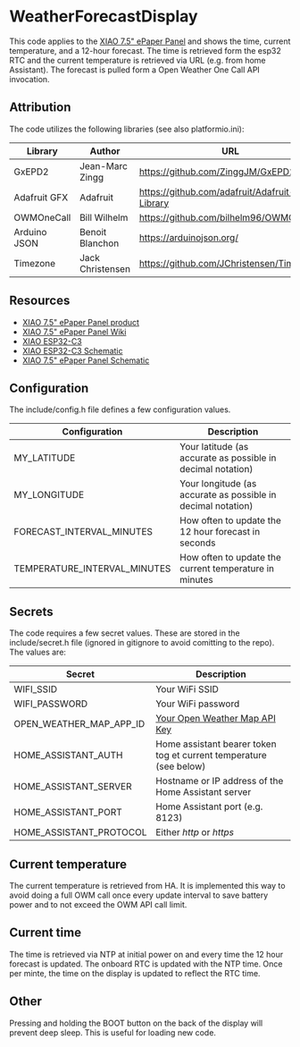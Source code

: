 # WeatherForecastDisplay
This code applies to the [XIAO 7.5" ePaper Panel](https://www.seeedstudio.com/XIAO-7-5-ePaper-Panel-p-6416.html) and shows the time, current temperature, and a 12-hour forecast.  The time is retrieved form the esp32 RTC and the current temperature is retrieved via URL (e.g. from home Assistant).  The forecast is pulled form a Open Weather One Call API invocation.

## Attribution
The code utilizes the following libraries (see also platformio.ini):

|Library|Author|URL|
|---|---|---|
| GxEPD2 | Jean-Marc Zingg | https://github.com/ZinggJM/GxEPD2 |
| Adafruit GFX | Adafruit | https://github.com/adafruit/Adafruit-GFX-Library |
| OWMOneCall | Bill Wilhelm | https://github.com/bilhelm96/OWMOneCall |
| Arduino JSON | Benoit Blanchon | https://arduinojson.org/ |
| Timezone | Jack Christensen |https://github.com/JChristensen/Timezone |

## Resources

* [XIAO 7.5" ePaper Panel product](https://www.seeedstudio.com/XIAO-7-5-ePaper-Panel-p-6416.html)
* [XIAO 7.5" ePaper Panel Wiki](https://wiki.seeedstudio.com/xiao_075inch_epaper_panel/)
* [XIAO ESP32-C3](https://wiki.seeedstudio.com/XIAO_ESP32C3_Getting_Started/)
* [XIAO ESP32-C3 Schematic](https://files.seeedstudio.com/wiki/XIAO_WiFi/Resources/Seeeduino-XIAO-ESP32C3-SCH.pdf)
* [XIAO 7.5" ePaper Panel Schematic](https://files.seeedstudio.com/wiki/xiao_075inch_epaper_panel/ePaper_Driver_Board.pdf)

## Configuration
The include/config.h file defines a few configuration values.

|Configuration|Description|
|---|---|
|MY_LATITUDE|Your latitude (as accurate as possible in decimal notation)|
|MY_LONGITUDE|Your longitude (as accurate as possible in decimal notation)|
|FORECAST_INTERVAL_MINUTES|How often to update the 12 hour forecast in seconds|
|TEMPERATURE_INTERVAL_MINUTES|How often to update the current temperature in minutes|


## Secrets
The code requires a few secret values.  These are stored in the include/secret.h file (ignored in gitignore to avoid comitting to the repo).  The values are:

|Secret|Description|
|---|---|
|WIFI_SSID | Your WiFi SSID|
|WIFI_PASSWORD | Your WiFi password|
|OPEN_WEATHER_MAP_APP_ID |[Your Open Weather Map API Key](https://home.openweathermap.org/users/sign_up)|
|HOME_ASSISTANT_AUTH|Home assistant bearer token tog et current temperature (see below)|
|HOME_ASSISTANT_SERVER|Hostname or IP address of the Home Assistant server|
|HOME_ASSISTANT_PORT|Home Assistant port (e.g. 8123)|
|HOME_ASSISTANT_PROTOCOL|Either *http* or *https*|

## Current temperature
The current temperature is retrieved from HA.  It is implemented this way to avoid doing a full OWM call once every update interval to save battery power and to not exceed the OWM API call limit.

## Current time
The time is retrieved via NTP at initial power on and every time the 12 hour forecast is updated.  The onboard RTC is updated with the NTP time.  Once per minte, the time on the display is updated to reflect the RTC time.

## Other
Pressing and holding the BOOT button on the back of the display will prevent deep sleep.  This is useful for loading new code.
